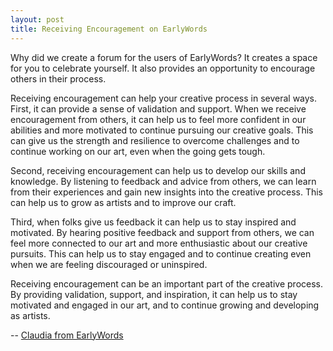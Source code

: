 ```yaml
---
layout: post
title: Receiving Encouragement on EarlyWords
---
```

Why did we create a forum for the users of EarlyWords?  It creates a space for you to celebrate yourself.  It also provides an opportunity to encourage others in their process. 
 
Receiving encouragement can help your creative process in several ways. First, it can provide a sense of validation and support. When we receive encouragement from others, it can help us to feel more confident in our abilities and more motivated to continue pursuing our creative goals. This can give us the strength and resilience to overcome challenges and to continue working on our art, even when the going gets tough.

Second, receiving encouragement can help us to develop our skills and knowledge. By listening to feedback and advice from others, we can learn from their experiences and gain new insights into the creative process. This can help us to grow as artists and to improve our craft.

Third, when folks give us feedback it can help us to stay inspired and motivated. By hearing positive feedback and support from others, we can feel more connected to our art and more enthusiastic about our creative pursuits. This can help us to stay engaged and to continue creating even when we are feeling discouraged or uninspired.

Receiving encouragement can be an important part of the creative process. By providing validation, support, and inspiration, it can help us to stay motivated and engaged in our art, and to continue growing and developing as artists.

-- [Claudia from EarlyWords](https://earlywords.io/about)
